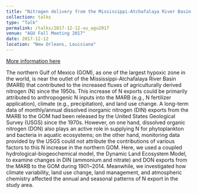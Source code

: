 ```yaml
---
title: "Nitrogen delivery from the Mississippi-Atchafalaya River Basin to the Gulf of Mexico: magnitude, attribution, and uncertainty"
collection: talks
type: "Talk"
permalink: /talks/2017-12-12-xu_agu2017
venue: "AGU Fall Meeting 2017"
date: 2017-12-12
location: "New Orleans, Louisiana"
---
```


[More information here](https://agu.confex.com/agu/fm17/meetingapp.cgi/Paper/275576)

The northern Gulf of Mexico (GOM), as one of the largest hypoxic zone in the world, is near the outlet of the Mississippi-Atchafalaya River Basin (MARB) that contributed to the increased fluxes of agriculturally derived nitrogen (N) since the 1950s. This increase of N exports could be primarily attributed to anthropogenic N inputs into the MARB (e.g., N fertilizer application), climate (e.g., precipitation), and land use change. A long-term data of monthly/annual dissolved inorganic nitrogen (DIN) exports from the MARB to the GOM had been released by the United States Geological Survey (USGS) since the 1970s. However, on one hand, dissolved organic nitrogen (DON) also plays an active role in supplying N for phytoplankton and bacteria in aquatic ecosystems; on the other hand, monitoring data provided by the USGS could not attribute the contributions of various factors to this N increase in the northern GOM. Here, we used a coupled hydrological-biogeochemical model, the Dynamic Land Ecosystem Model, to examine changes in DIN (ammonium and nitrate) and DON exports from the MARB to the GOM during 1901~2014. Meanwhile, we investigated how climate variability, land use change, land management, and atmospheric chemistry affected the annual and seasonal patterns of N export in the study area.

